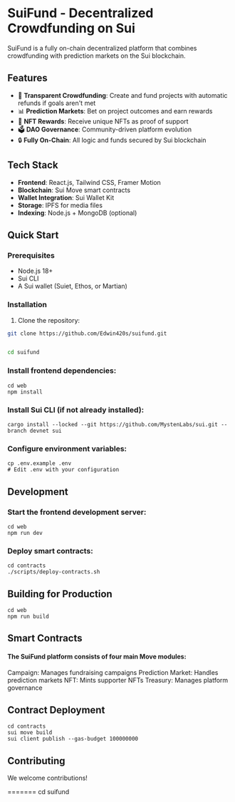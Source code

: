 # SuiFund - Decentralized Crowdfunding on Sui

SuiFund is a fully on-chain decentralized platform that combines crowdfunding with prediction markets on the Sui blockchain.

## Features

- 🚀 **Transparent Crowdfunding**: Create and fund projects with automatic refunds if goals aren't met
- 📊 **Prediction Markets**: Bet on project outcomes and earn rewards
- 💎 **NFT Rewards**: Receive unique NFTs as proof of support
- 🗳️ **DAO Governance**: Community-driven platform evolution
- 🔒 **Fully On-Chain**: All logic and funds secured by Sui blockchain

## Tech Stack

- **Frontend**: React.js, Tailwind CSS, Framer Motion
- **Blockchain**: Sui Move smart contracts
- **Wallet Integration**: Sui Wallet Kit
- **Storage**: IPFS for media files
- **Indexing**: Node.js + MongoDB (optional)

## Quick Start

### Prerequisites
- Node.js 18+
- Sui CLI
- A Sui wallet (Suiet, Ethos, or Martian)

### Installation

1. Clone the repository:
```bash
git clone https://github.com/Edwin420s/suifund.git


cd suifund

```
### Install frontend dependencies:
```
cd web
npm install
```

### Install Sui CLI (if not already installed):

```
cargo install --locked --git https://github.com/MystenLabs/sui.git --branch devnet sui
```
### Configure environment variables:
```
cp .env.example .env
# Edit .env with your configuration
```
## Development
### Start the frontend development server:
```
cd web
npm run dev

```
### Deploy smart contracts:
```
cd contracts
./scripts/deploy-contracts.sh
```

## Building for Production
```
cd web
npm run build
```

## Smart Contracts
#### The SuiFund platform consists of four main Move modules:

Campaign: Manages fundraising campaigns
Prediction Market: Handles prediction markets
NFT: Mints supporter NFTs
Treasury: Manages platform governance

## Contract Deployment
```
cd contracts
sui move build
sui client publish --gas-budget 100000000
```

## Contributing
We welcome contributions! 

=======
cd suifund
